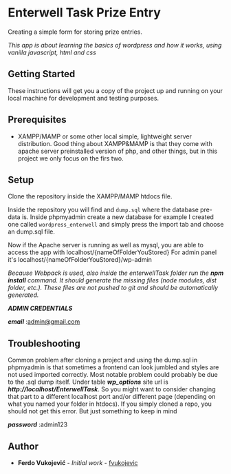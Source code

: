 # Enterwell Task Prize Entry

Creating a simple form for storing prize entries. 

*This app is about learning the basics of wordpress and how it works, using vanilla javascript, html and css*

## Getting Started

These instructions will get you a copy of the project up and running on your local machine for development and testing purposes. 

## Prerequisites

- XAMPP/MAMP or some other local simple, lightweight server distribution. Good thing about XAMPP&MAMP is that they come with apache server
preinstalled version of php, and other things, but in this project we only focus on the firs two.

## Setup

Clone the repository inside the XAMPP/MAMP htdocs file. 

Inside the repository you will find and `dump.sql` where the database pre-data is. Inside phpmyadmin create a new database for example
I created one called `wordpress_enterwell` and simply press the import tab and choose an dump.sql file.

Now if the Apache server is running as well as mysql, you are able to access the app with localhost/{nameOfFolderYouStored}
For admin panel it's localhost/{nameOfFolderYouStored}/wp-admin

*Because Webpack is used, also inside the enterwellTask folder run the ***npm install*** command. It should generate the missing files (node modules, dist folder, etc.). These files are not pushed to git and should be automatically generated.*


***ADMIN CREDENTIALS***

***email*** :admin@gmail.com

## Troubleshooting

Common problem after cloning a project and using the dump.sql in phpmyadmin is that sometimes a frontend can look jumbled and styles are not used imported correctly. Most notable problem could probably be due to the .sql dump itself. Under table ***wp_options*** site url is ***http://localhost/EnterwellTask***. So you might want to consider changing that part to a different localhost port and/or different page (depending on what you named your folder in htdocs). If you simply cloned a repo, you should not get this error. But just something to keep in mind 

***password*** :admin123

## Author

* **Ferdo Vukojević** - *Initial work* - [fvukojevic](https://github.com/fvukojevic)
